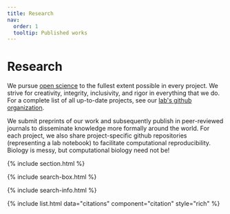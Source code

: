 ```yaml
---
title: Research
nav:
  order: 1
  tooltip: Published works
---
```


# <i class="fas fa-microscope"></i>Research

We pursue [open science](https://en.wikipedia.org/wiki/Open_science) to the fullest extent possible in every project.
We strive for creativity, integrity, inclusivity, and rigor in everything that we do.
For a complete list of all up-to-date projects, see our [lab's github organization](https://github.com/WayScience).

We submit preprints of our work and subsequently publish in peer-reviewed journals to disseminate knowledge more formally around the world.
For each project, we also share project-specific github repositories (representing a lab notebook) to facilitate computational reproducibility.
Biology is messy, but computational biology need not be!


{% include section.html %}

{% include search-box.html %}

{% include search-info.html %}

{% include list.html data="citations" component="citation" style="rich" %}
